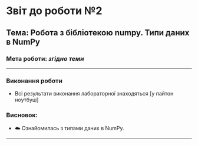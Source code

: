 # Звіт до роботи №2

## Тема: Робота з бібліотекою numpy. Типи даних в NumPy

### Мета роботи: _згідно теми_

---

### Виконання роботи

- Всі результати виконання лабораторної знаходяться [у пайтон ноутбуці]

### Висновок:

- :cloud: Ознайомилась з типами даних в NumPy.

---
